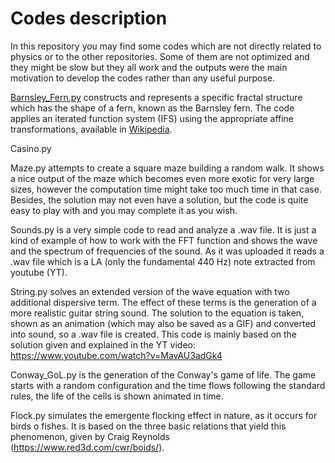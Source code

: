 # Codes description
In this repository you may find some codes which are not directly related to physics or to the other repositories. Some of them are not optimized and they might be slow but they all work and the outputs were the main motivation to develop the codes rather than any useful purpose.

[Barnsley_Fern.py](./Barnsley_Fern.py) constructs and represents a specific fractal structure which has the shape of a fern, known as the Barnsley fern. The code applies an iterated function system (IFS) using the appropriate affine transformations, available in [Wikipedia](https://en.wikipedia.org/wiki/Barnsley_fern).

Casino.py

Maze.py attempts to create a square maze building a random walk. It shows a nice output of the maze which becomes even more exotic for very large sizes, however the computation time might take too much time in that case. Besides, the solution may not even have a solution, but the code is quite easy to play with and you may complete it as you wish.

Sounds.py is a very simple code to read and analyze a .wav file. It is just a kind of example of how to work with the FFT function and shows the wave and the spectrum of frequencies of the sound. As it was uploaded it reads a .wav file which is a LA (only the fundamental 440 Hz) note extracted from youtube (YT).

String.py solves an extended version of the wave equation with two additional dispersive term. The effect of these terms is the generation of a more realistic guitar string sound. The solution to the equation is taken, shown as an animation (which may also be saved as a GIF) and converted into sound, so a .wav file is created. This code is mainly based on the solution given and explained in the YT video: https://www.youtube.com/watch?v=MavAU3adGk4

Conway_GoL.py is the generation of the Conway's game of life. The game starts with a random configuration and the time flows following the standard rules, the life of the cells is shown animated in time.

Flock.py simulates the emergente flocking effect in nature, as it occurs for birds o fishes. It is based on the three basic relations that yield this phenomenon, given by Craig Reynolds (https://www.red3d.com/cwr/boids/).

